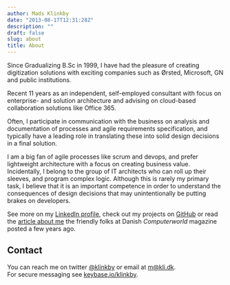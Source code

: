 ```yaml
---
author: Mads Klinkby
date: "2013-08-17T12:31:28Z"
description: ""
draft: false
slug: about
title: About
---
```



Since Gradualizing B.Sc in 1999, I have had the pleasure of creating digitization solutions with exciting companies such as Ørsted, Microsoft, GN and public institutions.

Recent 11 years as an independent, self-employed consultant with focus on enterprise- and solution architecture and advising on cloud-based collaboration solutions like Office 365.

Often, I participate in communication with the business on analysis and documentation of processes and agile requirements specification, and typically have a leading role in translating these into solid design decisions in a final solution. 

I am a big fan of agile processes like scrum and devops, and prefer lightweight architecture with a focus on creating business value. Incidentally, I belong to the group of IT architects who can roll up their sleeves, and program complex logic. Although this is rarely my primary task, I believe that it is an important competence in order to understand the consequences of design decisions that may unintentionally be putting brakes on developers.


See more on my [LinkedIn profile](https://linkedin.com/in/klinkby/),  check out my projects on [GitHub](https://github.com/klinkby) or read the  [article about me](/computerworld-article/) the friendly folks at Danish *Computerworld* magazine posted a few years ago.

## Contact

<div>You can reach me on twitter <a href="https://twitter.com/klinkby">@klinkby</a> or email at <a href="mailto:m@kli.dk">m@kli.dk</a>. <div>For secure messaging see <a href="https://keybase.io/klinkby">keybase.io/klinkby</a>.</div> </div>

